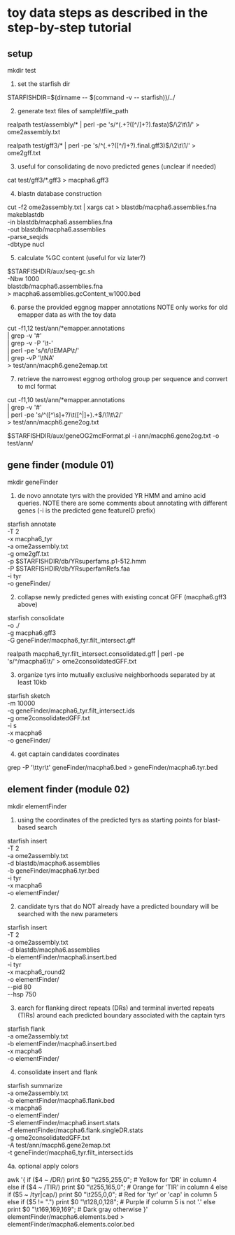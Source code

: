 # toy data steps as described in the step-by-step tutorial

## setup
mkdir test

1. set the starfish dir

STARFISHDIR=$(dirname -- $(command -v -- starfish))/../

2. generate text files of sample\tfile_path

realpath test/assembly/* | perl -pe 's/^(.+?([^\/]+?).fasta)$/\2\t\1/' > ome2assembly.txt

realpath test/gff3/* | perl -pe 's/^(.+?([^\/]+?).final.gff3)$/\2\t\1/' > ome2gff.txt

3. useful for consolidating de novo predicted genes (unclear if needed)

cat test/gff3/*.gff3 > macpha6.gff3

4. blastn database construction

cut -f2 ome2assembly.txt | xargs cat > blastdb/macpha6.assemblies.fna
makeblastdb \
	-in blastdb/macpha6.assemblies.fna \
	-out blastdb/macpha6.assemblies \
	-parse_seqids \
	-dbtype nucl

5. calculate %GC content (useful for viz later?)

$STARFISHDIR/aux/seq-gc.sh \
	-Nbw 1000 \
	blastdb/macpha6.assemblies.fna \
	> macpha6.assemblies.gcContent_w1000.bed
	
6. parse the provided eggnog mapper annotations NOTE only works for old emapper data as with the toy data

cut -f1,12  test/ann/*emapper.annotations \
	| grep -v  '#' \
	| grep -v -P '\t-' \
	| perl -pe 's/\t/\tEMAP\t/' \
	| grep -vP '\tNA' \
	> test/ann/macph6.gene2emap.txt
	
7. retrieve the narrowest eggnog ortholog group per sequence and convert to mcl format

cut -f1,10 test/ann/*emapper.annotations \
	| grep -v '#' \
	| perl -pe 's/^([^\s]+?)\t([^\|]+).+$/\1\t\2/' \
	> test/ann/macph6.gene2og.txt
	
$STARFISHDIR/aux/geneOG2mclFormat.pl -i ann/macph6.gene2og.txt -o test/ann/

## gene finder (module 01)
mkdir geneFinder

1. de novo annotate tyrs with the provided YR HMM and amino acid queries. NOTE there are some comments about annotating with different genes (-i is the predicted gene featureID prefix)

starfish annotate \
	-T 2 \
	-x macpha6_tyr \
	-a ome2assembly.txt \
	-g ome2gff.txt \
	-p $STARFISHDIR/db/YRsuperfams.p1-512.hmm \
	-P $STARFISHDIR/db/YRsuperfamRefs.faa \
	-i tyr \
	-o geneFinder/
	
2. collapse newly predicted genes with existing concat GFF (macpha6.gff3 above)

starfish consolidate \
	-o ./ \
	-g macpha6.gff3 \
	-G geneFinder/macpha6_tyr.filt_intersect.gff
	
realpath macpha6_tyr.filt_intersect.consolidated.gff | perl -pe 's/^/macpha6\t/' > ome2consolidatedGFF.txt
	
3. organize tyrs into mutually exclusive neighborhoods separated by at least 10kb

starfish sketch \
	-m 10000 \
	-q geneFinder/macpha6_tyr.filt_intersect.ids \
	-g ome2consolidatedGFF.txt \
	-i s \
	-x macpha6 \
	-o geneFinder/	
	
4. get captain candidates coordinates

grep -P '\ttyr\t' geneFinder/macpha6.bed > geneFinder/macpha6.tyr.bed 

## element finder (module 02)
mkdir elementFinder

1. using the coordinates of the predicted tyrs as starting points for blast-based search

starfish insert \
	-T 2 \
	-a ome2assembly.txt \
	-d blastdb/macpha6.assemblies \
	-b geneFinder/macpha6.tyr.bed \
	-i tyr \
	-x macpha6 \
	-o elementFinder/

2. candidate tyrs that do NOT already have a predicted boundary will be searched with the new parameters

starfish insert \
	-T 2 \
	-a ome2assembly.txt \
	-d blastdb/macpha6.assemblies \
	-b elementFinder/macpha6.insert.bed \
	-i tyr \
	-x macpha6_round2 \
	-o elementFinder/ \
	--pid 80 \
	--hsp 750

3. earch for flanking direct repeats (DRs) and terminal inverted repeats (TIRs) around each predicted boundary associated with the captain tyrs

starfish flank \
	-a ome2assembly.txt \
	-b elementFinder/macpha6.insert.bed \
	-x macpha6 \
	-o elementFinder/

4. consolidate insert and flank

starfish summarize \
	-a ome2assembly.txt \
	-b elementFinder/macpha6.flank.bed \
	-x macpha6 \
	-o elementFinder/ \
	-S elementFinder/macpha6.insert.stats \
	-f elementFinder/macpha6.flank.singleDR.stats \
	-g ome2consolidatedGFF.txt \
	-A test/ann/macph6.gene2emap.txt \
	-t geneFinder/macpha6_tyr.filt_intersect.ids 

4a. optional apply colors

awk '{
    if ($4 ~ /DR/) print $0 "\t255,255,0";        # Yellow for 'DR' in column 4
    else if ($4 ~ /TIR/) print $0 "\t255,165,0";  # Orange for 'TIR' in column 4
    else if ($5 ~ /tyr|cap/) print $0 "\t255,0,0"; # Red for 'tyr' or 'cap' in column 5
    else if ($5 != ".") print $0 "\t128,0,128";   # Purple if column 5 is not '.'
    else print $0 "\t169,169,169";                # Dark gray otherwise
}' elementFinder/macpha6.elements.bed > elementFinder/macpha6.elements.color.bed

